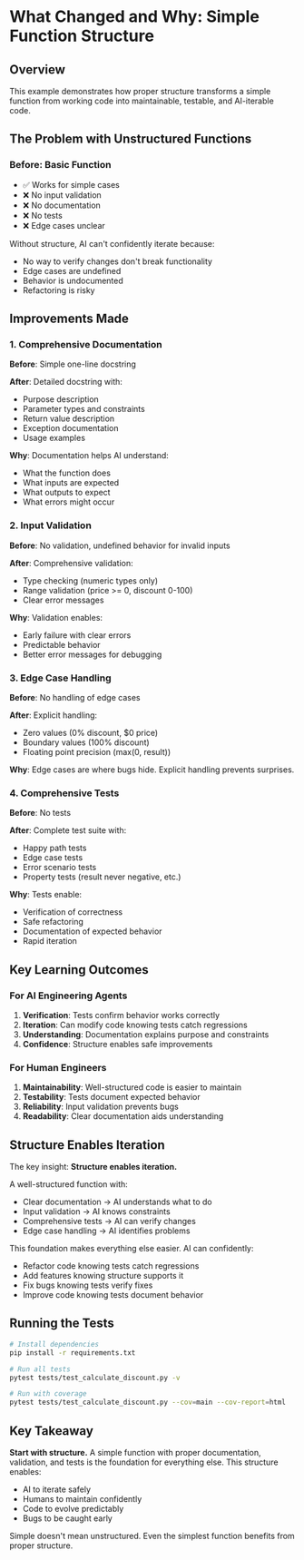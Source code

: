 # What Changed and Why: Simple Function Structure

## Overview

This example demonstrates how proper structure transforms a simple function from working code into maintainable, testable, and AI-iterable code.

## The Problem with Unstructured Functions

### Before: Basic Function
- ✅ Works for simple cases
- ❌ No input validation
- ❌ No documentation
- ❌ No tests
- ❌ Edge cases unclear

Without structure, AI can't confidently iterate because:
- No way to verify changes don't break functionality
- Edge cases are undefined
- Behavior is undocumented
- Refactoring is risky

## Improvements Made

### 1. Comprehensive Documentation

**Before**: Simple one-line docstring

**After**: Detailed docstring with:
- Purpose description
- Parameter types and constraints
- Return value description
- Exception documentation
- Usage examples

**Why**: Documentation helps AI understand:
- What the function does
- What inputs are expected
- What outputs to expect
- What errors might occur

### 2. Input Validation

**Before**: No validation, undefined behavior for invalid inputs

**After**: Comprehensive validation:
- Type checking (numeric types only)
- Range validation (price >= 0, discount 0-100)
- Clear error messages

**Why**: Validation enables:
- Early failure with clear errors
- Predictable behavior
- Better error messages for debugging

### 3. Edge Case Handling

**Before**: No handling of edge cases

**After**: Explicit handling:
- Zero values (0% discount, $0 price)
- Boundary values (100% discount)
- Floating point precision (max(0, result))

**Why**: Edge cases are where bugs hide. Explicit handling prevents surprises.

### 4. Comprehensive Tests

**Before**: No tests

**After**: Complete test suite with:
- Happy path tests
- Edge case tests
- Error scenario tests
- Property tests (result never negative, etc.)

**Why**: Tests enable:
- Verification of correctness
- Safe refactoring
- Documentation of expected behavior
- Rapid iteration

## Key Learning Outcomes

### For AI Engineering Agents

1. **Verification**: Tests confirm behavior works correctly
2. **Iteration**: Can modify code knowing tests catch regressions
3. **Understanding**: Documentation explains purpose and constraints
4. **Confidence**: Structure enables safe improvements

### For Human Engineers

1. **Maintainability**: Well-structured code is easier to maintain
2. **Testability**: Tests document expected behavior
3. **Reliability**: Input validation prevents bugs
4. **Readability**: Clear documentation aids understanding

## Structure Enables Iteration

The key insight: **Structure enables iteration.**

A well-structured function with:
- Clear documentation → AI understands what to do
- Input validation → AI knows constraints
- Comprehensive tests → AI can verify changes
- Edge case handling → AI identifies problems

This foundation makes everything else easier. AI can confidently:
- Refactor code knowing tests catch regressions
- Add features knowing structure supports it
- Fix bugs knowing tests verify fixes
- Improve code knowing tests document behavior

## Running the Tests

```bash
# Install dependencies
pip install -r requirements.txt

# Run all tests
pytest tests/test_calculate_discount.py -v

# Run with coverage
pytest tests/test_calculate_discount.py --cov=main --cov-report=html
```

## Key Takeaway

**Start with structure.** A simple function with proper documentation, validation, and tests is the foundation for everything else. This structure enables:
- AI to iterate safely
- Humans to maintain confidently
- Code to evolve predictably
- Bugs to be caught early

Simple doesn't mean unstructured. Even the simplest function benefits from proper structure.

